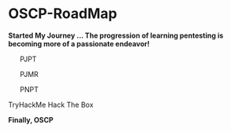# OSCP-RoadMap
<html>
<b>Started My Journey ...
The progression of learning pentesting is becoming more of a passionate endeavor!</b>
<ul> PJPT</ul>
<ul> PJMR </ul>
<ul> PNPT </ul>
<u1> TryHackMe </u1>
<u1> Hack The Box </u1>

<b>Finally, OSCP </b>

</html>
